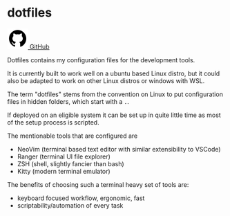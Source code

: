[creationTime]:- "Feb 13. 2023"
[lastWriteTime]:- "Feb 13. 2023"

# dotfiles

<a href="https://github.com/aMOPel/dotfiles">
<img src="assets/icons8-github.svg" alt="GitHub" class="inline m-1 dark:invert">
GitHub</a>

Dotfiles contains my configuration files for the development tools.

It is currently built to work well on a ubuntu based Linux distro,
but it could also be adapted to work on other Linux distros or windows with WSL.

The term "dotfiles" stems from the convention on Linux to
put configuration files in hidden folders, which start with a `.`.

If deployed on an eligible system it can be set up in quite little time 
as most of the setup process is scripted.

The mentionable tools that are configured are 
- NeoVim (terminal based text editor with similar extensibility to VSCode)
- Ranger (terminal UI file explorer)
- ZSH (shell, slightly fancier than bash)
- Kitty (modern terminal emulator)

The benefits of choosing such a terminal heavy set of tools are:
- keyboard focused workflow, ergonomic, fast
- scriptability/automation of every task
